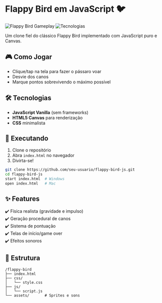 # Flappy Bird em JavaScript 🐦

![Flappy Bird Gameplay](https://img.shields.io/badge/status-completo-brightgreen)
![Tecnologias](https://img.shields.io/badge/tech-JavaScript%20|%20HTML5%20Canvas-yellow)

Um clone fiel do clássico Flappy Bird implementado com JavaScript puro e Canvas.

## 🎮 Como Jogar
- Clique/tap na tela para fazer o pássaro voar
- Desvie dos canos
- Marque pontos sobrevivendo o máximo possível

## 🛠 Tecnologias
- **JavaScript Vanilla** (sem frameworks)
- **HTML5 Canvas** para renderização
- **CSS** minimalista

## 🚀 Executando
1. Clone o repositório
2. Abra `index.html` no navegador
3. Divirta-se!

```bash
git clone https://github.com/seu-usuario/flappy-bird-js.git
cd flappy-bird-js
start index.html  # Windows
open index.html   # Mac
```

## ✨ Features
✔️ Física realista (gravidade e impulso)  
✔️ Geração procedural de canos  
✔️ Sistema de pontuação  
✔️ Telas de início/game over  
✔️ Efeitos sonoros  

## 📂 Estrutura
```
/flappy-bird
├── index.html
├── css/
│   └── style.css
├── js/
│   └── script.js
└── assets/       # Sprites e sons
```

